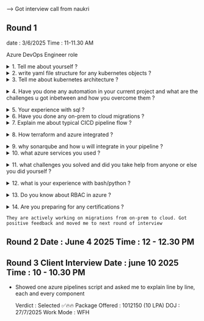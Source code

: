 --> Got interview call from naukri

## Round 1

date : 3/6/2025 Time : 11-11.30 AM

Azure DevOps Engineer role

<details><summary>1. Tell me about yourself ?</summary></details>
<details><summary>2. write yaml file structure for any kubernetes objects ?</summary>Deployment structure
apiVersion: apps/v1
kind: Deployment
metadata:
  name: myapp
spec:
  replicas: 3
  selector:
    matchLabels:
      app: myapp
  template:
    metadata:
      labels:
        app: myapp
    spec:
      containers:
      - name: myapp-container
        image: myapp:latest
        ports:
        - containerPort: 80

</details>
<details><summary>3. Tell me about kubernetes architecture ?</summary>
Kubernetes architecture follows a master–worker model:

Control Plane (Master Node):

kube-apiserver: Entry point to cluster

etcd: Key-value store for cluster state

controller-manager: Handles replication, endpoints, etc.

scheduler: Schedules pods to nodes

Worker Nodes:

kubelet: Manages containers on the node

kube-proxy: Handles networking/routing

container runtime: Like Docker or containerd</details>
<details><summary>4. Have you done any automation in your current project and what are the challenges u got inbetween and how you overcome them ?</summary>Yes, I’ve automated:

Infrastructure provisioning using Terraform

Deployment pipelines via GitHub Actions

Alerting and monitoring using Prometheus stack

Challenges:

Dependency issues across modules → Solved with modular Terraform and remote state

Secrets handling → Integrated AWS Secrets Manager with GitHub Actions

Multi-env handling → Used environment overlays and dynamic variable injection</details>
<details><summary>5. Your experience with sql ?</summary>Comfortable with writing complex JOIN, GROUP BY, subqueries, indexing, performance tuning. Used MySQL and PostgreSQL for backend support, mostly for reading logs, writing analytics queries, and managing schemas during migrations.</details>
<details><summary>6. Have you done any on-prem to cloud migrations ?</summary>Yes, I’ve migrated legacy .NET apps from on-prem VMs to Azure App Services and SQL DB. Used Azure Migrate tool, containerized services, moved databases with DMS, and built Infra with Terraform.</details>
<details><summary>7. Explain me about typical CICD pipeline flow ?</summary>Code pushed to GitHub

CI builds:

Unit test, lint

Build Docker image

Scan image (Trivy, SonarQube)

CD pipeline:

Push image to registry

Deploy to K8s with Helm

Notify via Slack/email

Rollback if failure detected</details>
<details><summary>8. How terraform and azure integrated ?</summary>Use AzureRM Provider

Authenticate using service principal

Store state in Azure Blob Storage

Use terraform init, plan, apply

Example:

provider "azurerm" {
  features = {}
}</details>
<details><summary>9. why sonarqube and how u will integrate in your pipeline ?</summary>To ensure code quality, security, and compliance.

Integration:

Add SonarQube scanner in CI pipeline

Use SonarQube token

Example GitHub Actions step:

yaml
Copy
Edit
- name: SonarQube Scan
  uses: sonarsource/sonarqube-scan-action@v1</details>
<details><summary>10. what azure services you used ?</summary>Azure DevOps (Repos, Pipelines)

Azure VM

Azure App Services

Azure Key Vault

Azure Blob Storage

Azure Functions

Azure AKS (Kubernetes)

Azure SQL Database

Azure Monitor, Log Analytics</details>
<details><summary>11. what challenges you  solved and did you take help from anyone or else you did yourself ?</summary>Challenges:

Deployment race conditions (solved with workflow gates)

Cost optimization (shutdown non-prod VMs using automation runbooks)

Network latency (implemented Azure Front Door for routing)

Mostly handled issues myself, but collaborated with architects for larger changes.</details>
<details><summary>12. what is your experience with bash/python ?</summary>Bash: Used for automation scripts (backup, log parsing, cron jobs)

Python: Used for writing custom monitoring plugins and REST API interactions</details>
<details><summary>13. Do you know about RBAC in azure ?</summary>Yes, Azure RBAC controls access using roles like Reader, Contributor, Owner.

Example:

Assign Contributor role to DevOps team on Resource Group

Use az role assignment create to automate</details>
<details><summary>14. Are you preparing for any certifications ?</summary></details>

    They are actively working on migrations from on-prem to cloud. Got positive feedback and moved me to next round of interview
 
## Round 2 Date : June 4 2025 Time : 12 - 12.30 PM


## Round 3 Client Interview Date : june 10 2025 Time : 10 - 10.30 PM
- Showed one azure pipelines script and asked me to explain line by line, each and every component

  Verdict : Selected ✅🔥🔥
  Package Offered : 1012150 (10 LPA)
   DOJ : 27/7/2025 Work Mode : WFH
  
